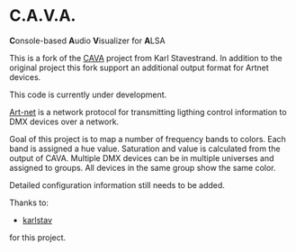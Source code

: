C.A.V.A. 
====================

**C**onsole-based **A**udio **V**isualizer for **A**LSA

This is a fork of the [CAVA](https://github.com/karlstav/cava/) project from Karl Stavestrand.
In addition to the original project this fork support an additional output format for Artnet devices.

This code is currently under development. 

[Art-net](https://en.wikipedia.org/wiki/Art-Net) is a network protocol for transmitting ligthing control
information to DMX devices over a network.

Goal of this project is to map a number of frequency bands to colors. Each band is assigned a hue value.
Saturation and value is calculated from the output of CAVA. Multiple DMX devices can be in multiple 
universes and assigned to groups. All devices in the same group show the same color.

Detailed configuration information still needs to be added.

Thanks to:
* [karlstav](https://github.com/karlstav)

for this project.
